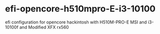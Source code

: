 # efi-opencore-h510mpro-E-i3-10100
efi configuration for opencore hackintosh with H510M-PRO-E MSI and i3-10100f and Modified XFX rx560
